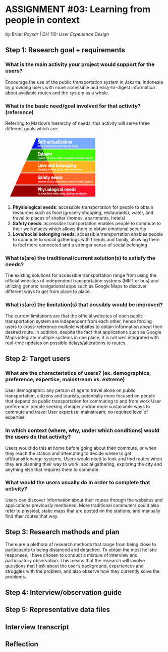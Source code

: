 # ASSIGNMENT #03: Learning from people in context
_by Brian Roysar | DH 110: User Experience Design_

## Step 1: Research goal + requirements

### **What is the main activity your project would support for the users?**

Encourage the use of the public transportation system in Jakarta, Indonesia by providing users with more accessible and easy-to-digest information about available routes and the system as a whole. 

### **What is the basic need/goal involved for that activity? (reference)**
Referring to Maslow’s hierarchy of needs, this activity will serve three different goals which are:

<img src="./images/maslow.jpeg" width="300" height="200"/>

1. **Physiological needs**: accessible transportation for people to obtain resources such as food (grocery shopping, restaurants), water, and travel to places of shelter (homes, apartments, hotels)
2. **Safety needs**: accessible transportation enables people to commute to their workplaces which allows them to obtain emotional security
3. **Love/social belonging needs**: accessible transportation enables people to commute to social gatherings with friends and family, allowing them to feel more connected and a stronger sense of social belonging

### **What is(are) the traditional/current solution(s) to satisfy the needs?**
The existing solutions for accessible transportation range from using the official websites of independent transportation systems (MRT or bus) and utilizing generic navigational apps such as Google Maps to discover different ways to get from place to place. 

### **What is(are) the limitation(s) that possibly would be improved?**
The current limitations are that the official websites of each public transportation system are independent from each other, hence forcing users to cross-reference multiple websites to obtain information about their desired route. In addition, despite the fact that applications such as Google Maps integrate multiple systems in one place, it is not well integrated with real-time updates on possible delays/alterations to routes.


## Step 2: Target users

### **What are the characteristics of users? (ex. demographics, preference, expertise, mainstream vs. extreme)**

User demographic: any person of age to travel alone on public transportation, citizens and tourists, potentially more focused on people that depend on public transportation for commuting to and from work
User preference: people seeking cheaper and/or more sustainable ways to commute and travel
User expertise: mainstream; no required level of expertise


### **In which context (where, why, under which conditions) would the users do that activity?**
Users would do this at home before going about their commute, or when they reach the station and attempting to decide where to get off/transit/change systems. Users would need to look and find routes when they are planning their way to work, social gathering, exploring the city and anything else that requires them to commute.

### **What would the users usually do in order to complete that activity?** 
Users can discover information about their routes through the websites and applications previously mentioned. More traditional commuters could also refer to physical, static maps that are posted on the stations, and manually find their routes that way. 

## Step 3: Research methods and plan
There are a plethora of research methods that range from being close to participants to being distanced and detached. To obtain the most holistic responses, I have chosen to conduct a mixture of interview and participatory observation. This means that the research will involve questions that I ask about the user’s background, experiences and struggles with the problem, and also observe how they currently solve the problems. 


## Step 4: Interview/observation guide

## Step 5: Representative data files

## Interview transcript

## Reflection
